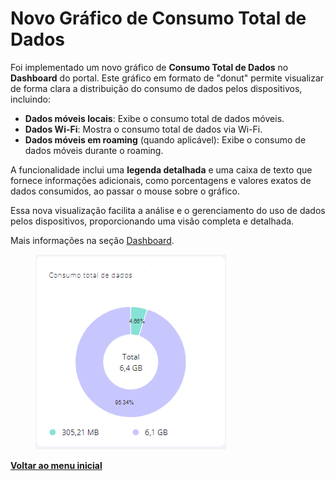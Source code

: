 # Novo Gráfico de Consumo Total de Dados

Foi implementado um novo gráfico de **Consumo Total de Dados** no **Dashboard** do portal. Este gráfico em formato de "donut" permite visualizar de forma clara a distribuição do consumo de dados pelos dispositivos, incluindo:

* **Dados móveis locais**: Exibe o consumo total de dados móveis.
* **Dados Wi-Fi**: Mostra o consumo total de dados via Wi-Fi.
* **Dados móveis em roaming** (quando aplicável): Exibe o consumo de dados móveis durante o roaming.

A funcionalidade inclui uma **legenda detalhada** e uma caixa de texto que fornece informações adicionais, como porcentagens e valores exatos de dados consumidos, ao passar o mouse sobre o gráfico.

Essa nova visualização facilita a análise e o gerenciamento do uso de dados pelos dispositivos, proporcionando uma visão completa e detalhada.

Mais informações na seção [Dashboard](../../portal/dashboard.md).

<figure><img src="../../../.gitbook/assets/image (268).png" alt=""><figcaption></figcaption></figure>

[**Voltar ao menu inicial**](./)
